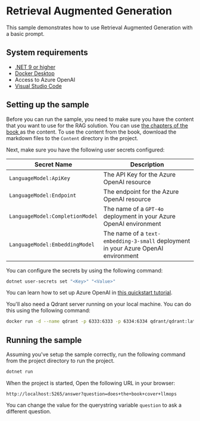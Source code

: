 # Retrieval Augmented Generation

This sample demonstrates how to use Retrieval Augmented Generation with a basic prompt.

## System requirements

- [.NET 9 or higher](https://dotnet.microsoft.com/download/dotnet/9.0)
- [Docker Desktop](https://www.docker.com/products/docker-desktop/)
- Access to Azure OpenAI
- [Visual Studio Code](https://code.visualstudio.com/)

## Setting up the sample

Before you can run the sample, you need to make sure you have the content that you want to use for the RAG solution.
You can use [the chapters of the book ](../../../../manuscript/) as the content. To use the content from the book,
download the markdown files to the `Content` directory in the project.

Next, make sure you have the following user secrets configured:

| Secret Name | Description |
| ----------- | ----------- |
| `LanguageModel:ApiKey` | The API Key for the Azure OpenAI resource |
| `LanguageModel:Endpoint` | The endpoint for the Azure OpenAI resource |
| `LanguageModel:CompletionModel` | The name of a `GPT-4o` deployment in your Azure OpenAI environment |
| `LanguageModel:EmbeddingModel` | The name of a `text-embedding-3-small` deployment in your Azure OpenAI environment |

You can configure the secrets by using the following command:

```bash
dotnet user-secrets set "<Key>" "<Value>"
```

You can learn how to set up Azure OpenAI in [this quickstart tutorial](https://learn.microsoft.com/en-us/azure/ai-services/openai/chatgpt-quickstart?tabs=command-line%2Ckeyless%2Ctypescript-keyless%2Cpython-new&pivots=programming-language-studio).

You'll also need a Qdrant server running on your local machine. You can do this using the following command:

```bash
docker run -d --name qdrant -p 6333:6333 -p 6334:6334 qdrant/qdrant:latest
```

## Running the sample

Assuming you've setup the sample correctly, run the following command from the project directory to run the project.

```bash
dotnet run
```

When the project is started, Open the following URL in your browser:

```text
http://localhost:5265/answer?question=does+the+book+cover+llmops
```

You can change the value for the querystring variable `question` to ask a different question.
